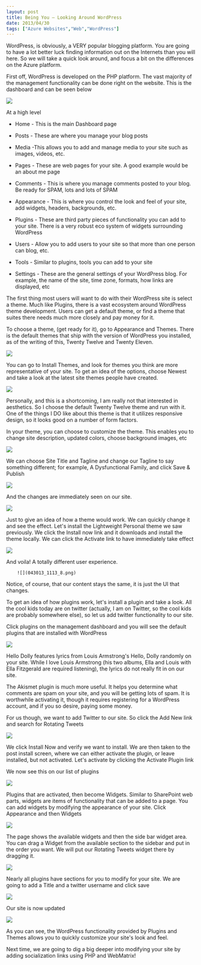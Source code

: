 ```yaml
---
layout: post
title: Being You – Looking Around WordPress
date: 2013/04/30
tags: ["Azure Websites","Web","WordPress"]
---
```


WordPress, is obviously, a VERY popular blogging platform. You are going to have a lot better luck finding information out on the Internets than you will here. So we will take a quick look around, and focus a bit on the differences on the Azure platform.

First off, WordPress is developed on the PHP platform. The vast majority of the management functionality can be done right on the website. This is the dashboard and can be seen below

![](043013_1113_1.png)

At a high level

*   Home - This is the main Dashboard page

*   Posts - These are where you manage your blog posts

*   Media -This allows you to add and manage media to your site such as images, videos, etc.

*   Pages - These are web pages for your site. A good example would be an about me page

*   Comments - This is where you manage comments posted to your blog. Be ready for SPAM, lots and lots of SPAM

*   Appearance - This is where you control the look and feel of your site, add widgets, headers, backgrounds, etc.

*   Plugins - These are third party pieces of functionality you can add to your site. There is a very robust eco system of widgets surrounding WordPress

*   Users  - Allow you to add users to your site so that more than one person can blog, etc.

*   Tools - Similar to plugins, tools you can add to your site

*   Settings - These are the general settings of your WordPress blog. For example, the name of the site, time zone, formats, how links are displayed, etc

The first thing most users will want to do with their WordPress site is select a theme. Much like Plugins, there is a vast ecosystem around WordPress theme development. Users can get a default theme, or find a theme that suites there needs much more closely and pay money for it. 

To choose a theme, (get ready for it), go to Appearance and Themes. There is the default themes that ship with the version of WordPress you installed, as of the writing of this, Twenty Twelve and Twenty Eleven.

![](043013_1113_2.png)

You can go to Install Themes, and look for themes you think are more representative of your site. To get an idea of the options, choose Newest and take a look at the latest site themes people have created.

![](043013_1113_3.png)

Personally, and this is a shortcoming, I am really not that interested in aesthetics. So I choose the default Twenty Twelve theme and run with it. One of the things I DO like about this theme is that it utilizes responsive design, so it looks good on a number of form factors.

In your theme, you can choose to customize the theme. This enables you to change site description, updated colors, choose background images, etc

![](043013_1113_4.png)

We can choose Site Title and Tagline and change our Tagline to say something different; for example, A Dysfunctional Family, and click Save & Publish

![](043013_1113_5.png)

And the changes are immediately seen on our site.

![](043013_1113_6.png)

Just to give an idea of how a theme would work. We can quickly change it and see the effect. Let's install the Lightweight Personal theme we saw previously. We click the Install now link and it downloads and install the theme locally. We can click the Activate link to have immediately take effect

![](043013_1113_7.png)

And voila! A totally different user experience.

		![](043013_1113_8.png)

Notice, of course, that our content stays the same, it is just the UI that changes.

To get an idea of how plugins work, let's install a plugin and take a look. All the cool kids today are on twitter (actually, I am on Twitter, so the cool kids are probably somewhere else), so let us add twitter functionality to our site.

Click plugins on the management dashboard and you will see the default plugins that are installed with WordPress

![](043013_1113_9.png)

Hello Dolly features lyrics from Louis Armstrong's Hello, Dolly randomly on your site. While I love Louis Armstrong (his two albums, Ella and Louis with Ella Fitzgerald are required listening), the lyrics do not really fit in on our site.

The Akismet plugin is much more useful. It helps you determine what comments are spam on your site, and you will be getting lots of spam. It is worthwhile activating it, though it requires registering for a WordPress account, and if you so desire, paying some money.

For us though, we want to add Twitter to our site. So click the Add New link and search for Rotating Tweets

![](043013_1113_10.png)

We click Install Now and verify we want to install. We are then taken to the post install screen, where we can either activate the plugin, or leave installed, but not activated. Let's activate by clicking the Activate Plugin link

We now see this on our list of plugins

![](043013_1113_11.png)

Plugins that are activated, then become Widgets. Similar to SharePoint web parts, widgets are items of functionality that can be added to a page. You can add widgets by modifying the appearance of your site. Click Appearance and then Widgets

![](043013_1113_12.png)

The page shows the available widgets and then the side bar widget area. You can drag a Widget from the available section to the sidebar and put in the order you want. We will put our Rotating Tweets widget there by dragging it.

![](043013_1113_13.png)

Nearly all plugins have sections for you to modify for your site. We are going to add a Title and a twitter username and click save

![](043013_1113_14.png)

Our site is now updated

![](043013_1113_15.png)

As you can see, the WordPress functionality provided by Plugins and Themes allows you to quickly customize your site's look and feel.

Next time, we are going to dig a big deeper into modifying your site by adding socialization links using PHP and WebMatrix!